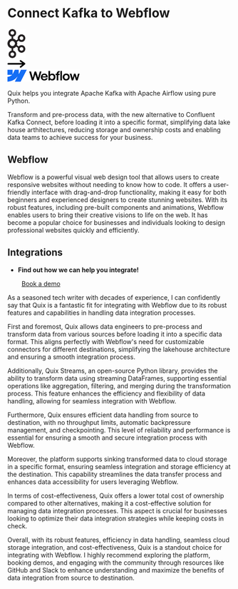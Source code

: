 # Connect Kafka to Webflow

<div class="connect-images cards blog-grid-card" markdown>
<div>
<img src="../images/kafka_logo.png" width="40px" />
</div>
<div>
<img src="../images/arrow.svg" width="40px" />
</div>
<div>
<img src="./images/webflow_1.jpg" />
</div>
</div>

Quix helps you integrate Apache Kafka with Apache Airflow using pure Python.

Transform and pre-process data, with the new alternative to Confluent Kafka Connect, before loading it into a specific format, simplifying data lake house arthitectures, reducing storage and ownership costs and enabling data teams to achieve success for your business.

## Webflow

Webflow is a powerful visual web design tool that allows users to create responsive websites without needing to know how to code. It offers a user-friendly interface with drag-and-drop functionality, making it easy for both beginners and experienced designers to create stunning websites. With its robust features, including pre-built components and animations, Webflow enables users to bring their creative visions to life on the web. It has become a popular choice for businesses and individuals looking to design professional websites quickly and efficiently.

## Integrations

<div class="grid cards" markdown>

- __Find out how we can help you integrate!__

    <a class="md-button md-button--primary" href="https://share.hsforms.com/1iW0TmZzKQMChk0lxd_tGiw4yjw2?__hstc=175542013.2303933fbd746c0ac86d9ccbe9bc9100.1728383268831.1729603416735.1729620918855.31&__hssc=175542013.1.1729620918855&__hsfp=2132701734" target="_blank" style="margin:.5rem;">Book a demo</a>

</div>


As a seasoned tech writer with decades of experience, I can confidently say that Quix is a fantastic fit for integrating with Webflow due to its robust features and capabilities in handling data integration processes. 

First and foremost, Quix allows data engineers to pre-process and transform data from various sources before loading it into a specific data format. This aligns perfectly with Webflow's need for customizable connectors for different destinations, simplifying the lakehouse architecture and ensuring a smooth integration process.

Additionally, Quix Streams, an open-source Python library, provides the ability to transform data using streaming DataFrames, supporting essential operations like aggregation, filtering, and merging during the transformation process. This feature enhances the efficiency and flexibility of data handling, allowing for seamless integration with Webflow.

Furthermore, Quix ensures efficient data handling from source to destination, with no throughput limits, automatic backpressure management, and checkpointing. This level of reliability and performance is essential for ensuring a smooth and secure integration process with Webflow.

Moreover, the platform supports sinking transformed data to cloud storage in a specific format, ensuring seamless integration and storage efficiency at the destination. This capability streamlines the data transfer process and enhances data accessibility for users leveraging Webflow.

In terms of cost-effectiveness, Quix offers a lower total cost of ownership compared to other alternatives, making it a cost-effective solution for managing data integration processes. This aspect is crucial for businesses looking to optimize their data integration strategies while keeping costs in check.

Overall, with its robust features, efficiency in data handling, seamless cloud storage integration, and cost-effectiveness, Quix is a standout choice for integrating with Webflow. I highly recommend exploring the platform, booking demos, and engaging with the community through resources like GitHub and Slack to enhance understanding and maximize the benefits of data integration from source to destination.

